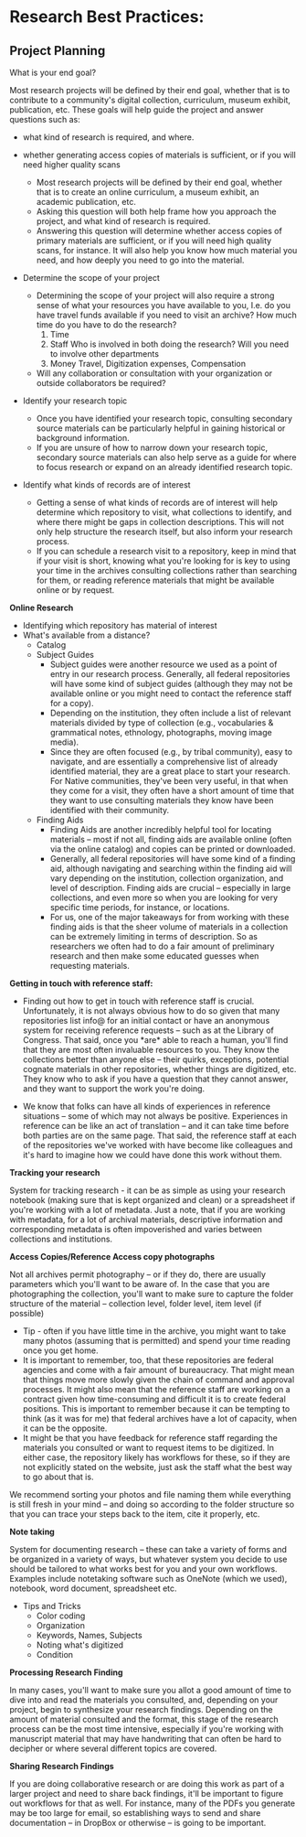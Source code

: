 # Research Best Practices:

## Project Planning

What is your end goal?

Most research projects will be defined by their end goal, whether that is to contribute to a community's digital collection, curriculum, museum exhibit, publication, etc. These goals will help guide the project and answer questions such as:

- what kind of research is required, and where.
- whether generating access copies of materials is sufficient, or if you will need higher quality scans

  - Most research projects will be defined by their end goal, whether that is to create an online curriculum, a museum exhibit, an academic publication, etc.
  - Asking this question will both help frame how you approach the project, and what kind of research is required.
  - Answering this question will determine whether access copies of primary materials are sufficient, or if you will need high quality scans, for instance. It will also help you know how much material you need, and how deeply you need to go into the material.

- Determine the scope of your project

  - Determining the scope of your project will also require a strong sense of what your resources you have available to you, I.e. do you have travel funds available if you need to visit an archive? How much time do you have to do the research?
    1. Time
    2. Staff
       Who is involved in both doing the research? Will you need to involve other departments
    3. Money
       Travel, Digitization expenses, Compensation
  - Will any collaboration or consultation with your organization or outside collaborators be required?

- Identify your research topic

  - Once you have identified your research topic, consulting secondary source materials can be particularly helpful in gaining historical or background information.
  - If you are unsure of how to narrow down your research topic, secondary source materials can also help serve as a guide for where to focus research or expand on an already identified research topic.

- Identify what kinds of records are of interest

  - Getting a sense of what kinds of records are of interest will help determine which repository to visit, what collections to identify, and where there might be gaps in collection descriptions. This will not only help structure the research itself, but also inform your research process.
  - If you can schedule a research visit to a repository, keep in mind that if your visit is short, knowing what you're looking for is key to using your time in the archives consulting collections rather than searching for them, or reading reference materials that might be available online or by request.

**Online Research**

- Identifying which repository has material of interest
- What's available from a distance?
  - Catalog
  - Subject Guides
    - Subject guides were another resource we used as a point of entry in our research process. Generally, all federal repositories will have some kind of subject guides (although they may not be available online or you might need to contact the reference staff for a copy).
    - Depending on the institution, they often include a list of relevant materials divided by type of collection (e.g., vocabularies & grammatical notes, ethnology, photographs, moving image media).
    - Since they are often focused (e.g., by tribal community), easy to navigate, and are essentially a comprehensive list of already identified material, they are a great place to start your research. For Native communities, they've been very useful, in that when they come for a visit, they often have a short amount of time that they want to use consulting materials they know have been identified with their community.
  - Finding Aids
    - Finding Aids are another incredibly helpful tool for locating materials – most if not all, finding aids are available online (often via the online catalog) and copies can be printed or downloaded.
    - Generally, all federal repositories will have some kind of a finding aid, although navigating and searching within the finding aid will vary depending on the institution, collection organization, and level of description. Finding aids are crucial – especially in large collections, and even more so when you are looking for very specific time periods, for instance, or locations.
    - For us, one of the major takeaways for from working with these finding aids is that the sheer volume of materials in a collection can be extremely limiting in terms of description. So as researchers we often had to do a fair amount of preliminary research and then make some educated guesses when requesting materials.

**Getting in touch with reference staff:**

- Finding out how to get in touch with reference staff is crucial. Unfortunately, it is not always obvious how to do so given that many repositories list info@ for an initial contact or have an anonymous system for receiving reference requests – such as at the Library of Congress. That said, once you \*are\* able to reach a human, you'll find that they are most often invaluable resources to you. They know the collections better than anyone else – their quirks, exceptions, potential cognate materials in other repositories, whether things are digitized, etc. They know who to ask if you have a question that they cannot answer, and they want to support the work you're doing.

- We know that folks can have all kinds of experiences in reference situations – some of which may not always be positive. Experiences in reference can be like an act of translation – and it can take time before both parties are on the same page. That said, the reference staff at each of the repositories we've worked with have become like colleagues and it's hard to imagine how we could have done this work without them.

**Tracking your research**

System for tracking research - it can be as simple as using your research notebook (making sure that is kept organized and clean) or a spreadsheet if you're working with a lot of metadata. Just a note, that if you are working with metadata, for a lot of archival materials, descriptive information and corresponding metadata is often impoverished and varies between collections and institutions.

**Access Copies/Reference Access copy photographs**

Not all archives permit photography – or if they do, there are usually parameters which you'll want to be aware of. In the case that you are photographing the collection, you'll want to make sure to capture the folder structure of the material – collection level, folder level, item level (if possible)

- Tip - often if you have little time in the archive, you might want to take many photos (assuming that is permitted) and spend your time reading once you get home.
- It is important to remember, too, that these repositories are federal agencies and come with a fair amount of bureaucracy. That might mean that things move more slowly given the chain of command and approval processes. It might also mean that the reference staff are working on a contract given how time-consuming and difficult it is to create federal positions. This is important to remember because it can be tempting to think (as it was for me) that federal archives have a lot of capacity, when it can be the opposite.
- It might be that you have feedback for reference staff regarding the materials you consulted or want to request items to be digitized. In either case, the repository likely has workflows for these, so if they are not explicitly stated on the website, just ask the staff what the best way to go about that is.

We recommend sorting your photos and file naming them while everything is still fresh in your mind – and doing so according to the folder structure so that you can trace your steps back to the item, cite it properly, etc.

**Note taking**

System for documenting research – these can take a variety of forms and be organized in a variety of ways, but whatever system you decide to use should be tailored to what works best for you and your own workflows. Examples include notetaking software such as OneNote (which we used), notebook, word document, spreadsheet etc.

- Tips and Tricks
  - Color coding
  - Organization
  - Keywords, Names, Subjects
  - Noting what's digitized
  - Condition

**Processing Research Finding**

In many cases, you'll want to make sure you allot a good amount of time to dive into and read the materials you consulted, and, depending on your project, begin to synthesize your research findings. Depending on the amount of material consulted and the format, this stage of the research process can be the most time intensive, especially if you're working with manuscript material that may have handwriting that can often be hard to decipher or where several different topics are covered.

**Sharing Research Findings**

If you are doing collaborative research or are doing this work as part of a larger project and need to share back findings, it'll be important to figure out workflows for that as well. For instance, many of the PDFs you generate may be too large for email, so establishing ways to send and share documentation – in DropBox or otherwise – is going to be important.
